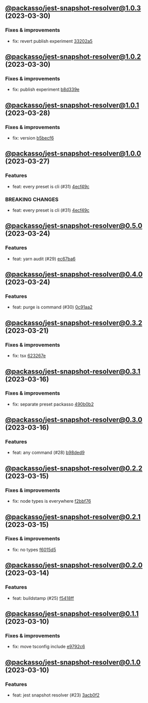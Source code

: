 ## [@packasso/jest-snapshot-resolver@1.0.3](https://github.com/qiwi/packasso/compare/2023.3.30-packasso.jest-snapshot-resolver.1.0.2-f0...2023.3.30-packasso.jest-snapshot-resolver.1.0.3-f0) (2023-03-30)

### Fixes & improvements
* fix: revert publish experiment [33202a5](https://github.com/qiwi/packasso/commit/33202a5ca8e3d59cd203960af423e4b2cd0c90f3)

## [@packasso/jest-snapshot-resolver@1.0.2](https://github.com/qiwi/packasso/compare/2023.3.28-packasso.jest-snapshot-resolver.1.0.1-f0...2023.3.30-packasso.jest-snapshot-resolver.1.0.2-f0) (2023-03-30)

### Fixes & improvements
* fix: publish experiment [b8d339e](https://github.com/qiwi/packasso/commit/b8d339e959390e6ab39f24ef6ceaa19d54586e80)

## [@packasso/jest-snapshot-resolver@1.0.1](https://github.com/qiwi/packasso/compare/2023.3.27-packasso.jest-snapshot-resolver.1.0.0-f0...2023.3.28-packasso.jest-snapshot-resolver.1.0.1-f0) (2023-03-28)

### Fixes & improvements
* fix: version [b5becf6](https://github.com/qiwi/packasso/commit/b5becf63f27b765e9d93378f53d54da456c8df4f)

## [@packasso/jest-snapshot-resolver@1.0.0](https://github.com/qiwi/packasso/compare/2023.3.24-packasso.jest-snapshot-resolver.0.5.0-f0...2023.3.27-packasso.jest-snapshot-resolver.1.0.0-f0) (2023-03-27)

### Features
* feat: every preset is cli (#31) [4ecf49c](https://github.com/qiwi/packasso/commit/4ecf49cc42ab0823867e1631adb760d23968f32b)

### BREAKING CHANGES
* feat: every preset is cli (#31) [4ecf49c](https://github.com/qiwi/packasso/commit/4ecf49cc42ab0823867e1631adb760d23968f32b)

## [@packasso/jest-snapshot-resolver@0.5.0](https://github.com/qiwi/packasso/compare/2023.3.24-packasso.jest-snapshot-resolver.0.4.0-f0...2023.3.24-packasso.jest-snapshot-resolver.0.5.0-f0) (2023-03-24)

### Features
* feat: yarn audit (#29) [ec67ba6](https://github.com/qiwi/packasso/commit/ec67ba6ca45ebea9bf731bc6738133733c8dac5d)

## [@packasso/jest-snapshot-resolver@0.4.0](https://github.com/qiwi/packasso/compare/2023.3.21-packasso.jest-snapshot-resolver.0.3.2-f0...2023.3.24-packasso.jest-snapshot-resolver.0.4.0-f0) (2023-03-24)

### Features
* feat: purge is command (#30) [0c91aa2](https://github.com/qiwi/packasso/commit/0c91aa20d0a24f6214f30034b426f506062b25f4)

## [@packasso/jest-snapshot-resolver@0.3.2](https://github.com/qiwi/packasso/compare/2023.3.16-packasso.jest-snapshot-resolver.0.3.1-f0...2023.3.21-packasso.jest-snapshot-resolver.0.3.2-f0) (2023-03-21)

### Fixes & improvements
* fix: tsx [623267e](https://github.com/qiwi/packasso/commit/623267e2398fb56e69c1c7b955411fd4a1b6233d)

## [@packasso/jest-snapshot-resolver@0.3.1](https://github.com/qiwi/packasso/compare/2023.3.16-packasso.jest-snapshot-resolver.0.3.0-f0...2023.3.16-packasso.jest-snapshot-resolver.0.3.1-f0) (2023-03-16)

### Fixes & improvements
* fix: separate preset packasso [490b0b2](https://github.com/qiwi/packasso/commit/490b0b228ecec6571780685ee3647cd87530a50b)

## [@packasso/jest-snapshot-resolver@0.3.0](https://github.com/qiwi/packasso/compare/2023.3.15-packasso.jest-snapshot-resolver.0.2.2-f0...2023.3.16-packasso.jest-snapshot-resolver.0.3.0-f0) (2023-03-16)

### Features
* feat: any command (#28) [b98ded9](https://github.com/qiwi/packasso/commit/b98ded9ad02eb48d5a6f5ec1e5f1e93b486fb46b)

## [@packasso/jest-snapshot-resolver@0.2.2](https://github.com/qiwi/packasso/compare/2023.3.15-packasso.jest-snapshot-resolver.0.2.1-f0...2023.3.15-packasso.jest-snapshot-resolver.0.2.2-f0) (2023-03-15)

### Fixes & improvements
* fix: node types is everywhere [f2bbf76](https://github.com/qiwi/packasso/commit/f2bbf767ee6e98e1ccbfa2f3f837ffd34768decc)

## [@packasso/jest-snapshot-resolver@0.2.1](https://github.com/qiwi/packasso/compare/2023.3.14-packasso.jest-snapshot-resolver.0.2.0-f0...2023.3.15-packasso.jest-snapshot-resolver.0.2.1-f0) (2023-03-15)

### Fixes & improvements
* fix: no types [f6015d5](https://github.com/qiwi/packasso/commit/f6015d5f46c89f9c419c1c480567a1df27629162)

## [@packasso/jest-snapshot-resolver@0.2.0](https://github.com/qiwi/packasso/compare/2023.3.10-packasso.jest-snapshot-resolver.0.1.1-f0...2023.3.14-packasso.jest-snapshot-resolver.0.2.0-f0) (2023-03-14)

### Features
* feat: buildstamp (#25) [f5418ff](https://github.com/qiwi/packasso/commit/f5418ffac84f7d369b99f2dd80ffaafce82cf736)

## [@packasso/jest-snapshot-resolver@0.1.1](https://github.com/qiwi/packasso/compare/2023.3.10-packasso.jest-snapshot-resolver.0.1.0-f0...2023.3.10-packasso.jest-snapshot-resolver.0.1.1-f0) (2023-03-10)

### Fixes & improvements
* fix: move tsconfig include [e9792c6](https://github.com/qiwi/packasso/commit/e9792c6a6628f1805582d1fcfa388b176adce7b0)

## [@packasso/jest-snapshot-resolver@0.1.0](https://github.com/qiwi/packasso/compare/undefined...2023.3.10-packasso.jest-snapshot-resolver.0.1.0-f0) (2023-03-10)

### Features
* feat: jest snapshot resolver (#23) [3acb0f2](https://github.com/qiwi/packasso/commit/3acb0f21a51e7a528ebf00e331b7bfb17188fa02)
